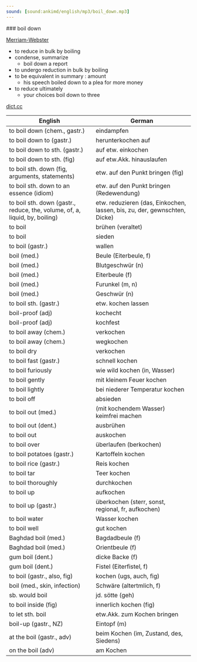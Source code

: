 ```yaml
---
sound: [sound:ankimd/english/mp3/boil_down.mp3]
---
```


\### boil down

[Merriam-Webster](https://www.merriam-webster.com/dictionary/boil+down)

- to reduce in bulk by boiling
- condense, summarize
    - boil down a report
- to undergo reduction in bulk by boiling
- to be equivalent in summary : amount
    - his speech boiled down to a plea for more money
- to reduce ultimately
    - your choices boil down to three

[dict.cc](https://www.dict.cc/boil+down)

| English        | German       |
| -------------- | ------------ |
| to boil down (chem., gastr.) | eindampfen |
| to boil down to (gastr.) | herunterkochen auf |
| to boil down to sth. (gastr.) | auf etw. einkochen |
| to boil down to sth. (fig) | auf etw.Akk. hinauslaufen |
| to boil sth. down (fig, arguments, statements) | etw. auf den Punkt bringen (fig) |
| to boil sth. down to an essence (idiom) | etw. auf den Punkt bringen (Redewendung) |
| to boil sth. down (gastr., reduce, the, volume, of, a, liquid, by, boiling) | etw. reduzieren (das, Einkochen, lassen, bis, zu, der, gewnschten, Dicke) |
| to boil | brühen (veraltet) |
| to boil | sieden |
| to boil (gastr.) | wallen |
| boil (med.) | Beule (Eiterbeule, f) |
| boil (med.) | Blutgeschwür (n) |
| boil (med.) | Eiterbeule (f) |
| boil (med.) | Furunkel (m, n) |
| boil (med.) | Geschwür (n) |
| to boil sth. (gastr.) | etw. kochen lassen |
| boil-proof (adj) | kochecht |
| boil-proof (adj) | kochfest |
| to boil away (chem.) | verkochen |
| to boil away (chem.) | wegkochen |
| to boil dry | verkochen |
| to boil fast (gastr.) | schnell kochen |
| to boil furiously | wie wild kochen (in, Wasser) |
| to boil gently | mit kleinem Feuer kochen |
| to boil lightly | bei niederer Temperatur kochen |
| to boil off | absieden |
| to boil out (med.) | (mit kochendem Wasser) keimfrei machen |
| to boil out (dent.) | ausbrühen |
| to boil out | auskochen |
| to boil over | überlaufen (berkochen) |
| to boil potatoes (gastr.) | Kartoffeln kochen |
| to boil rice (gastr.) | Reis kochen |
| to boil tar | Teer kochen |
| to boil thoroughly | durchkochen |
| to boil up | aufkochen |
| to boil up (gastr.) | überkochen (sterr, sonst, regional, fr, aufkochen) |
| to boil water | Wasser kochen |
| to boil well | gut kochen |
| Baghdad boil (med.) | Bagdadbeule (f) |
| Baghdad boil (med.) | Orientbeule (f) |
| gum boil (dent.) | dicke Backe (f) |
| gum boil (dent.) | Fistel (Eiterfistel, f) |
| to boil (gastr., also, fig) | kochen (ugs, auch, fig) |
| boil (med., skin, infection) | Schwäre (altertmlich, f) |
| sb. would boil | jd. sötte (geh) |
| to boil inside (fig) | innerlich kochen (fig) |
| to let sth. boil | etw.Akk. zum Kochen bringen |
| boil-up (gastr., NZ) | Eintopf (m) |
| at the boil (gastr., adv) | beim Kochen (im, Zustand, des, Siedens) |
| on the boil (adv) | am Kochen |
